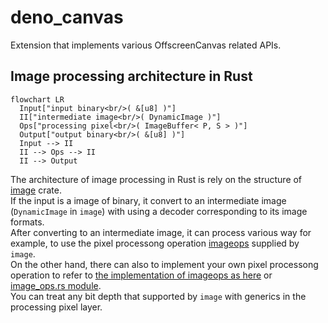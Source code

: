 # deno_canvas

Extension that implements various OffscreenCanvas related APIs.

## Image processing architecture in Rust

```mermaid
flowchart LR
  Input["input binary<br/>( &[u8] )"]
  II["intermediate image<br/>( DynamicImage )"]
  Ops["processing pixel<br/>( ImageBuffer< P, S > )"]
  Output["output binary<br/>( &[u8] )"]
  Input --> II
  II --> Ops --> II
  II --> Output
```

The architecture of image processing in Rust is rely on the structure of
[image](https://github.com/image-rs/image) crate.\
If the input is a image of binary, it convert to an intermediate image
(`DynamicImage` in `image`) with using a decoder corresponding to its image
formats.\
After converting to an intermediate image, it can process various way for
example, to use the pixel processong operation
[imageops](https://github.com/image-rs/image?tab=readme-ov-file#image-processing-functions)
supplied by `image`.\
On the other hand, there can also to implement your own pixel processong
operation to refer to
[the implementation of imageops as here](https://github.com/image-rs/image/blob/4afe9572b5c867cf4d07cd88107e8c49354de9f3/src/imageops/colorops.rs#L156-L182)
or [image_ops.rs module](./image_ops.rs).\
You can treat any bit depth that supported by `image` with generics in the
processing pixel layer.
